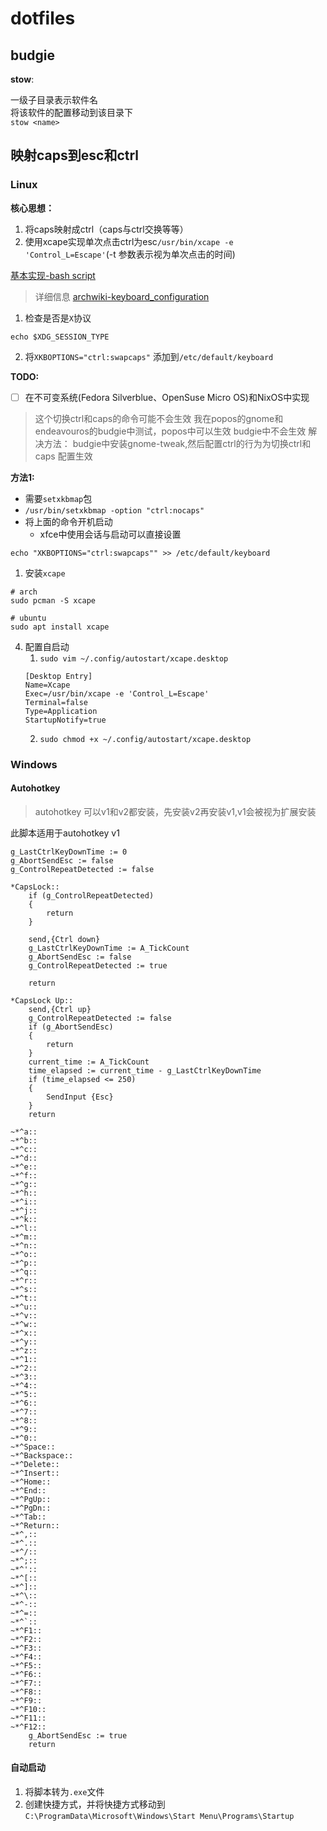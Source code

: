# dotfiles

## budgie

**stow**:

一级子目录表示软件名  
将该软件的配置移动到该目录下  
`stow <name>`  

## 映射caps到esc和ctrl

### Linux

**核心思想：**
1. 将caps映射成ctrl（caps与ctrl交换等等）
2. 使用xcape实现单次点击ctrl为esc`/usr/bin/xcape -e 'Control_L=Escape'`(-t 参数表示视为单次点击的时间)

[基本实现-bash script](./caps2escAndctrl.sh)

> 详细信息 [archwiki-keyboard_configuration](https://wiki.archlinux.org/title/Xorg/Keyboard_configuration#One-click_key_functions)
  
1. 检查是否是`X`协议

```shell
echo $XDG_SESSION_TYPE
```
2. 将`XKBOPTIONS="ctrl:swapcaps"` 添加到`/etc/default/keyboard`

**TODO:**
- [ ] 在不可变系统(Fedora Silverblue、OpenSuse Micro OS)和NixOS中实现

> 这个切换ctrl和caps的命令可能不会生效
> 我在popos的gnome和endeavouros的budgie中测试，popos中可以生效
> budgie中不会生效
> 解决方法： budgie中安装gnome-tweak,然后配置ctrl的行为为切换ctrl和caps
> 配置生效

**方法1:**
- 需要`setxkbmap`包
- `/usr/bin/setxkbmap -option "ctrl:nocaps"`
- 将上面的命令开机启动
    - xfce中使用会话与启动可以直接设置

```shell
echo "XKBOPTIONS="ctrl:swapcaps"" >> /etc/default/keyboard
```
1. 安装`xcape`

```shell
# arch
sudo pcman -S xcape

# ubuntu
sudo apt install xcape
```
4. 配置自启动
    1. `sudo vim ~/.config/autostart/xcape.desktop`
      ```desktop
      [Desktop Entry]
      Name=Xcape
      Exec=/usr/bin/xcape -e 'Control_L=Escape'
      Terminal=false
      Type=Application
      StartupNotify=true
      ```
    2. `sudo chmod +x ~/.config/autostart/xcape.desktop`
### Windows

#### Autohotkey

> autohotkey 可以v1和v2都安装，先安装v2再安装v1,v1会被视为扩展安装

此脚本适用于autohotkey v1

```
g_LastCtrlKeyDownTime := 0
g_AbortSendEsc := false
g_ControlRepeatDetected := false

*CapsLock::
    if (g_ControlRepeatDetected)
    {
        return
    }

    send,{Ctrl down}
    g_LastCtrlKeyDownTime := A_TickCount
    g_AbortSendEsc := false
    g_ControlRepeatDetected := true

    return

*CapsLock Up::
    send,{Ctrl up}
    g_ControlRepeatDetected := false
    if (g_AbortSendEsc)
    {
        return
    }
    current_time := A_TickCount
    time_elapsed := current_time - g_LastCtrlKeyDownTime
    if (time_elapsed <= 250)
    {
        SendInput {Esc}
    }
    return

~*^a::
~*^b::
~*^c::
~*^d::
~*^e::
~*^f::
~*^g::
~*^h::
~*^i::
~*^j::
~*^k::
~*^l::
~*^m::
~*^n::
~*^o::
~*^p::
~*^q::
~*^r::
~*^s::
~*^t::
~*^u::
~*^v::
~*^w::
~*^x::
~*^y::
~*^z::
~*^1::
~*^2::
~*^3::
~*^4::
~*^5::
~*^6::
~*^7::
~*^8::
~*^9::
~*^0::
~*^Space::
~*^Backspace::
~*^Delete::
~*^Insert::
~*^Home::
~*^End::
~*^PgUp::
~*^PgDn::
~*^Tab::
~*^Return::
~*^,::
~*^.::
~*^/::
~*^;::
~*^'::
~*^[::
~*^]::
~*^\::
~*^-::
~*^=::
~*^`::
~*^F1::
~*^F2::
~*^F3::
~*^F4::
~*^F5::
~*^F6::
~*^F7::
~*^F8::
~*^F9::
~*^F10::
~*^F11::
~*^F12::
    g_AbortSendEsc := true
    return
```

#### 自动启动

1. 将脚本转为`.exe`文件
2. 创建快捷方式，并将快捷方式移动到`C:\ProgramData\Microsoft\Windows\Start Menu\Programs\Startup`
